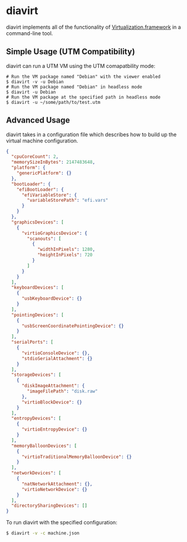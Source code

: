 # diavirt

diavirt implements all of the functionality of [Virtualization.framework](https://developer.apple.com/documentation/virtualization) in a command-line tool.

## Simple Usage (UTM Compatibility)

diavirt can run a UTM VM using the UTM comapatbility mode:

```shell
# Run the VM package named "Debian" with the viewer enabled
$ diavirt -v -u Debian
# Run the VM package named "Debian" in headless mode
$ diavirt -u Debian
# Run the VM package at the specified path in headless mode
$ diavirt -u ~/some/path/to/test.utm
```

## Advanced Usage

diavirt takes in a configuration file which describes how to build up the virtual machine configuration.

```json
{
  "cpuCoreCount": 2,
  "memorySizeInBytes": 2147483648,
  "platform": {
    "genericPlatform": {}
  },
  "bootLoader": {
    "efiBootLoader": {
      "efiVariableStore": {
        "variableStorePath": "efi.vars"
      }
    }
  },
  "graphicsDevices": [
    {
      "virtioGraphicsDevice": {
        "scanouts": [
          {
            "widthInPixels": 1280,
            "heightInPixels": 720
          }
        ]
      }
    }
  ],
  "keyboardDevices": [
    {
      "usbKeyboardDevice": {}
    }
  ],
  "pointingDevices": [
    {
      "usbScreenCoordinatePointingDevice": {}
    }
  ],
  "serialPorts": [
    {
      "virtioConsoleDevice": {},
      "stdioSerialAttachment": {}
    }
  ],
  "storageDevices": [
    {
      "diskImageAttachment": {
        "imageFilePath": "disk.raw"
      },
      "virtioBlockDevice": {}
    }
  ],
  "entropyDevices": [
    {
      "virtioEntropyDevice": {}
    }
  ],
  "memoryBalloonDevices": [
    {
      "virtioTraditionalMemoryBalloonDevice": {}
    }
  ],
  "networkDevices": [
    {
      "natNetworkAttachment": {},
      "virtioNetworkDevice": {}
    }
  ],
  "directorySharingDevices": []
}
```

To run diavirt with the specified configuration:

```sh
$ diavirt -v -c machine.json
```
